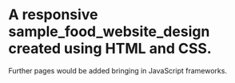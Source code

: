 # A responsive sample_food_website_design created using HTML and CSS.
Further pages would be added bringing in JavaScript frameworks.
